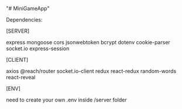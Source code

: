 "# MiniGameApp" 

Dependencies:

[SERVER]

express mongoose cors jsonwebtoken bcrypt dotenv cookie-parser socket.io express-session

[CLIENT]

axios @reach/router socket.io-client redux react-redux
random-words react-reveal

[ENV]

need to create your own .env inside /server folder
